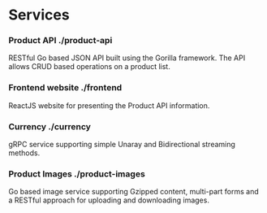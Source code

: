 # Services

### Product API ./product-api
RESTful Go based JSON API built using the Gorilla framework. The API allows CRUD based operations on a product list.

### Frontend website ./frontend
ReactJS website for presenting the Product API information.

### Currency ./currency
gRPC service supporting simple Unaray and Bidirectional streaming methods.

### Product Images ./product-images
Go based image service supporting Gzipped content, multi-part forms and a RESTful approach for uploading and downloading images.
